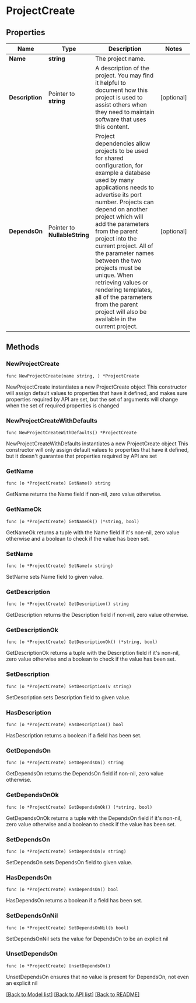 # ProjectCreate

## Properties

Name | Type | Description | Notes
------------ | ------------- | ------------- | -------------
**Name** | **string** | The project name. | 
**Description** | Pointer to **string** | A description of the project.  You may find it helpful to document how this project is used to assist others when they need to maintain software that uses this content. | [optional] 
**DependsOn** | Pointer to **NullableString** | Project dependencies allow projects to be used for shared configuration, for example a database used by many applications needs to advertise its port number.  Projects can depend on another project which will add the parameters from the parent project into the current project.  All of the parameter names between the two projects must be unique.  When retrieving values or rendering templates, all of the parameters from the parent project will also be available in the current project. | [optional] 

## Methods

### NewProjectCreate

`func NewProjectCreate(name string, ) *ProjectCreate`

NewProjectCreate instantiates a new ProjectCreate object
This constructor will assign default values to properties that have it defined,
and makes sure properties required by API are set, but the set of arguments
will change when the set of required properties is changed

### NewProjectCreateWithDefaults

`func NewProjectCreateWithDefaults() *ProjectCreate`

NewProjectCreateWithDefaults instantiates a new ProjectCreate object
This constructor will only assign default values to properties that have it defined,
but it doesn't guarantee that properties required by API are set

### GetName

`func (o *ProjectCreate) GetName() string`

GetName returns the Name field if non-nil, zero value otherwise.

### GetNameOk

`func (o *ProjectCreate) GetNameOk() (*string, bool)`

GetNameOk returns a tuple with the Name field if it's non-nil, zero value otherwise
and a boolean to check if the value has been set.

### SetName

`func (o *ProjectCreate) SetName(v string)`

SetName sets Name field to given value.


### GetDescription

`func (o *ProjectCreate) GetDescription() string`

GetDescription returns the Description field if non-nil, zero value otherwise.

### GetDescriptionOk

`func (o *ProjectCreate) GetDescriptionOk() (*string, bool)`

GetDescriptionOk returns a tuple with the Description field if it's non-nil, zero value otherwise
and a boolean to check if the value has been set.

### SetDescription

`func (o *ProjectCreate) SetDescription(v string)`

SetDescription sets Description field to given value.

### HasDescription

`func (o *ProjectCreate) HasDescription() bool`

HasDescription returns a boolean if a field has been set.

### GetDependsOn

`func (o *ProjectCreate) GetDependsOn() string`

GetDependsOn returns the DependsOn field if non-nil, zero value otherwise.

### GetDependsOnOk

`func (o *ProjectCreate) GetDependsOnOk() (*string, bool)`

GetDependsOnOk returns a tuple with the DependsOn field if it's non-nil, zero value otherwise
and a boolean to check if the value has been set.

### SetDependsOn

`func (o *ProjectCreate) SetDependsOn(v string)`

SetDependsOn sets DependsOn field to given value.

### HasDependsOn

`func (o *ProjectCreate) HasDependsOn() bool`

HasDependsOn returns a boolean if a field has been set.

### SetDependsOnNil

`func (o *ProjectCreate) SetDependsOnNil(b bool)`

 SetDependsOnNil sets the value for DependsOn to be an explicit nil

### UnsetDependsOn
`func (o *ProjectCreate) UnsetDependsOn()`

UnsetDependsOn ensures that no value is present for DependsOn, not even an explicit nil

[[Back to Model list]](../README.md#documentation-for-models) [[Back to API list]](../README.md#documentation-for-api-endpoints) [[Back to README]](../README.md)


